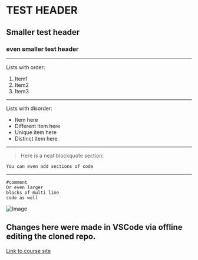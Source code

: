 # TEST HEADER 
## Smaller test header 
### even smaller test header 

---

Lists with order: 
1. Item1 
2. Item2
3. Item3

---

Lists with disorder: 
- Item here 
- Different item here 
- Unique item here 
- Distinct item here 

---

>Here is a neat blockquote section: 

`You can even add sections of code`
  
---
  
```
#comment 
Or even larger 
blocks of multi line
code as well
```

 ![Image](https://i.huffpost.com/gen/147836/thumbs/r-UCSD-large570.jpg) 

## Changes here were made in VSCode via offline editing the cloned repo. 
   
[Link to course site](https://sites.google.com/eng.ucsd.edu/cse-15l-spring-2022/home) 
    
  
